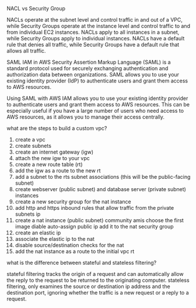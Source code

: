 NACL vs Security Group

NACLs operate at the subnet level and control traffic in and out of a VPC, 
while Security Groups operate at the instance level and control traffic to and from individual EC2 instances. 
NACLs apply to all instances in a subnet, while Security Groups apply to individual instances. 
NACLs have a default rule that denies all traffic, while Security Groups have a default rule that allows all traffic.  


SAML IAM in AWS
Security Assertion Markup Language (SAML) is a standard protocol used for securely exchanging authentication and authorization data between organizations. 
SAML allows you to use your existing identity provider (IdP) to authenticate users and grant them access to AWS resources.

Using SAML with AWS IAM allows you to use your existing identity provider to authenticate users and grant them access to AWS resources. 
This can be especially useful if you have a large number of users who need access to AWS resources, as it allows you to manage their access centrally. 

 what are the steps to build a custom vpc?

 1. create a vpc
2. create subnets
3. create an internet gateway (igw)
4. attach the new igw to your vpc
5. create a new route table (rt)
6. add the igw as a route to the new rt
7. add a subnet to the rts subnet associations (this will be the public-facing subnet)
8. create webserver (public subnet) and database server (private subnet) instances
9. create a new security group for the nat instance
10. add http and https inbound rules that allow traffic from the private subnets ip
11. create a nat instance (public subnet)
community amis
choose the first image
diable auto-assign public ip
add it to the nat security group
12. create an elastic ip
12. associate the elastic ip to the nat
13. disable source/destination checks for the nat
14. add the nat instance as a route to the initial vpc rt

what is the difference between stateful and stateless filtering?

stateful filtering tracks the origin of a request and can automatically allow the reply to the request to be returned to the originating computer.
stateless filtering, only examines the source or destination ip address and the destination port, ignoring whether the traffic is a new request or a reply to a request.
